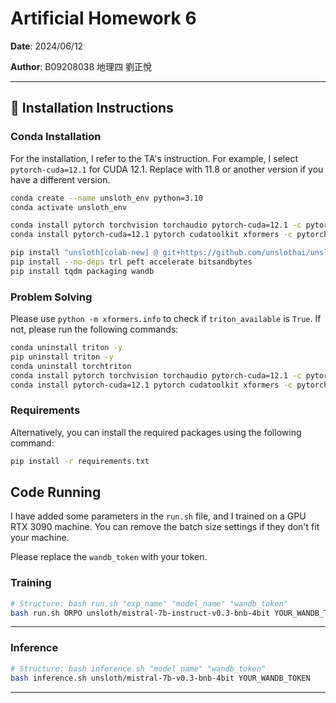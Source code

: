 # Artificial Homework 6

**Date**: 2024/06/12

**Author**: B09208038 地理四 劉正悅

---

## 💾 Installation Instructions

### Conda Installation

For the installation, I refer to the TA's instruction. For example, I select `pytorch-cuda=12.1` for CUDA 12.1. Replace with 11.8 or another version if you have a different version.

```bash
conda create --name unsloth_env python=3.10
conda activate unsloth_env

conda install pytorch torchvision torchaudio pytorch-cuda=12.1 -c pytorch -c nvidia
conda install pytorch-cuda=12.1 pytorch cudatoolkit xformers -c pytorch -c nvidia -c xformers

pip install "unsloth[colab-new] @ git+https://github.com/unslothai/unsloth.git"
pip install --no-deps trl peft accelerate bitsandbytes
pip install tqdm packaging wandb
```

### Problem Solving

Please use `python -m xformers.info` to check if `triton_available` is `True`. If not, please run the following commands:

```bash
conda uninstall triton -y
pip uninstall triton -y
conda uninstall torchtriton
conda install pytorch torchvision torchaudio pytorch-cuda=12.1 -c pytorch -c nvidia
conda install pytorch-cuda=12.1 pytorch cudatoolkit xformers -c pytorch -c nvidia -c xformers
```

### Requirements

Alternatively, you can install the required packages using the following command:

```bash
pip install -r requirements.txt
```

## Code Running

I have added some parameters in the `run.sh` file, and I trained on a GPU RTX 3090 machine. You can remove the batch size settings if they don't fit your machine.

Please replace the `wandb_token` with your token.

### Training
```bash
# Structure: bash run.sh "exp_name" "model_name" "wandb_token"
bash run.sh ORPO unsloth/mistral-7b-instruct-v0.3-bnb-4bit YOUR_WANDB_TOKEN
```
---

### Inference
```bash
# Structure: bash inference.sh "model_name" "wandb_token"
bash inference.sh unsloth/mistral-7b-v0.3-bnb-4bit YOUR_WANDB_TOKEN
```
---